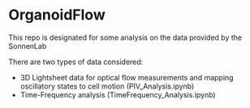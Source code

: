# OrganoidFlow

This repo is designated for some analysis on the data provided by the SonnenLab

There are two types of data considered: 
* 3D Lightsheet data for optical flow measurements and mapping oscillatory states to cell motion (PIV_Analysis.ipynb)
* Time-Frequency analysis (TimeFrequency_Analysis.ipynb)
